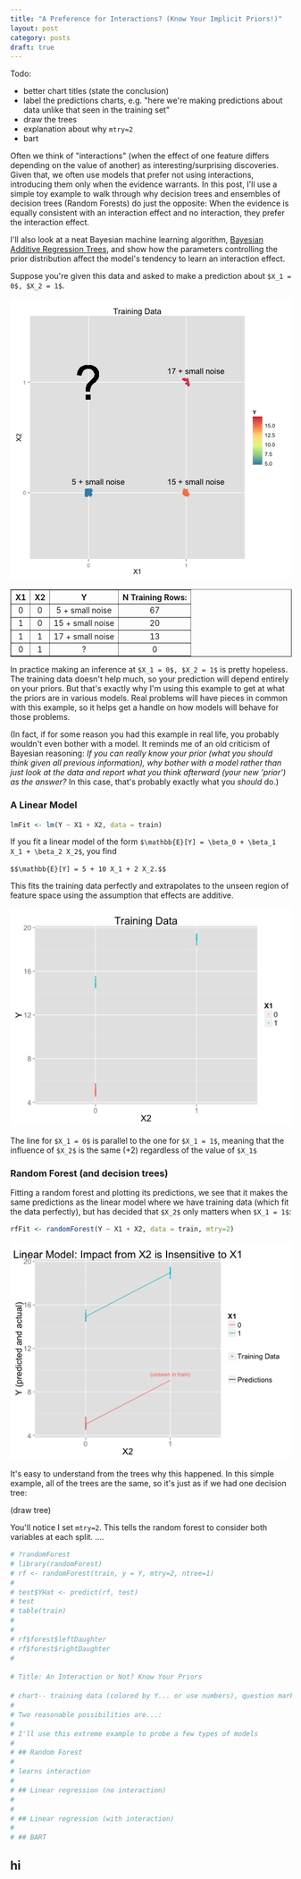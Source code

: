 ```yaml
---
title: "A Preference for Interactions? (Know Your Implicit Priors!)"
layout: post
category: posts
draft: true
---
```


Todo:

- better chart titles (state the conclusion)
- label the predictions charts, e.g. "here we're making predictions about data unlike that seen in the training set"
- draw the trees
- explanation about why `mtry=2`
- bart

Often we think of "interactions" (when the effect of one feature differs depending on the value of another) as interesting/surprising discoveries. Given that, we often use models that prefer not using interactions, introducing them only when the evidence warrants. In this post, I'll use a simple toy example to walk through why decision trees and ensembles of decision trees (Random Forests) do just the opposite: When the evidence is equally consistent with an interaction effect and no interaction, they prefer the interaction effect.

I'll also look at a neat Bayesian machine learning algorithm, [Bayesian Additive Regression Trees](http://cran.r-project.org/web/packages/bartMachine/vignettes/bartMachine.pdf), and show how the parameters controlling the prior distribution affect the model's tendency to learn an interaction effect.

Suppose you're given this data and asked to make a prediction about `$X_1 = 0$, $X_2 = 1$`.

![plot of chunk unnamed-chunk-1](/images/posts/interaction-or-not/unnamed-chunk-1.png) 

<!-- html table generated in R 3.1.1 by xtable 1.7-3 package -->
<!-- Fri Jan 16 10:46:50 2015 -->
<TABLE border=1>
<TR> <TH> X1 </TH> <TH> X2 </TH> <TH> Y </TH> <TH> N Training Rows: </TH>  </TR>
  <TR> <TD align="center"> 0 </TD> <TD align="center"> 0 </TD> <TD align="center"> 5 + small noise </TD> <TD align="center"> 67 </TD> </TR>
  <TR> <TD align="center"> 1 </TD> <TD align="center"> 0 </TD> <TD align="center"> 15 + small noise </TD> <TD align="center"> 20 </TD> </TR>
  <TR> <TD align="center"> 1 </TD> <TD align="center"> 1 </TD> <TD align="center"> 17 + small noise </TD> <TD align="center"> 13 </TD> </TR>
  <TR> <TD align="center"> 0 </TD> <TD align="center"> 1 </TD> <TD align="center"> ? </TD> <TD align="center"> 0 </TD> </TR>
   </TABLE>

In practice making an inference at `$X_1 = 0$, $X_2 = 1$` is pretty hopeless. The training data doesn't help much, so your prediction will depend entirely on your priors. But that's exactly why I'm using this example to get at what the priors are in various models. Real problems will have pieces in common with this example, so it helps get a handle on how models will behave for those problems.

(In fact, if for some reason you had this example in real life, you probably wouldn't even bother with a model. It reminds me of an old criticism of Bayesian reasoning: *If you can really know your prior (what you should think given all previous information), why bother with a model rather than just look at the data and report what you think afterward (your new 'prior') as the answer?* In this case, that's probably exactly what you *should* do.)


### A Linear Model


```r
lmFit <- lm(Y ~ X1 + X2, data = train)
```

If you fit a linear model of the form `$\mathbb{E}[Y] = \beta_0 + \beta_1 X_1 + \beta_2 X_2$`, you find

`$$\mathbb{E}[Y] = 5 + 10 X_1 + 2 X_2.$$`

This fits the training data perfectly and extrapolates to the unseen region of feature space using the assumption that effects are additive.

![plot of chunk unnamed-chunk-4](/images/posts/interaction-or-not/unnamed-chunk-4.png) 

The line for `$X_1 = 0$` is parallel to the one for `$X_1 = 1$`, meaning that the influence of `$X_2$` is the same ($+2$) regardless of the value of `$X_1$`


### Random Forest (and decision trees)



Fitting a random forest and plotting its predictions, we see that it makes the same predictions as the linear model where we have training data (which fit the data perfectly), but has decided that `$X_2$` only matters when `$X_1 = 1$`:


```r
rfFit <- randomForest(Y ~ X1 + X2, data = train, mtry=2)
```

![plot of chunk unnamed-chunk-7](/images/posts/interaction-or-not/unnamed-chunk-7.png) 

It's easy to understand from the trees why this happened. In this simple example, all of the trees are the same, so it's just as if we had one decision tree:

(draw tree)

You'll notice I set `mtry=2`. This tells the random forest to consider both variables at each split. ....


```r
# ?randomForest
# library(randomForest)
# rf <- randomForest(train, y = Y, mtry=2, ntree=1)
# 
# test$YHat <- predict(rf, test)
# test
# table(train)
# 
# 
# rf$forest$leftDaughter
# rf$forest$rightDaughter
# 

# Title: An Interaction or Not? Know Your Priors

# chart-- training data (colored by Y... or use numbers), question mark where we don't have any
# 
# Two reasonable possibilities are...:
# 
# I'll use this extreme example to probe a few types of models 
# 
# ## Random Forest
# 
# learns interaction
# 
# ## Linear regression (no interaction)
# 
# 
# ## Linear regression (with interaction)
# 
# ## BART
```


## hi
